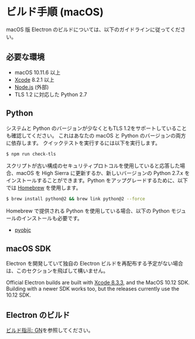# ビルド手順 (macOS)

macOS 版 Electron のビルドについては、以下のガイドラインに従ってください。

## 必要な環境

* macOS 10.11.6 以上
* [Xcode](https://developer.apple.com/technologies/tools/) 8.2.1 以上
* [Node.js](https://nodejs.org) (外部)
* TLS 1.2 に対応した Python 2.7

## Python

システムと Python のバージョンが少なくともTLS 1.2をサポートしていることも確認してください。 これはあなたの macOS と Python のバージョンの両方に依存します。 クイックテストを実行するには以下を実行します。

```sh
$ npm run check-tls
```

スクリプトが古い構成のセキュリティプロトコルを使用していると応答した場合、macOS を High Sierra に更新するか、新しいバージョンの Python 2.7.x をインストールすることができます。Python をアップグレードするために、以下では [Homebrew](https://brew.sh/) を使用します。

```sh
$ brew install python@2 && brew link python@2 --force
```

Homebrew で提供される Python を使用している場合、以下の Python モジュールのインストールも必要です。

* [pyobjc](https://pythonhosted.org/pyobjc/install.html)

## macOS SDK

Electron を開発していて独自の Electron ビルドを再配布する予定がない場合は、このセクションを飛ばして構いません。

Official Electron builds are built with [Xcode 8.3.3](http://adcdownload.apple.com/Developer_Tools/Xcode_8.3.3/Xcode_8.3.3.xip), and the MacOS 10.12 SDK. Building with a newer SDK works too, but the releases currently use the 10.12 SDK.

## Electron のビルド

[ビルド指示: GN](build-instructions-gn.md)を参照してください。